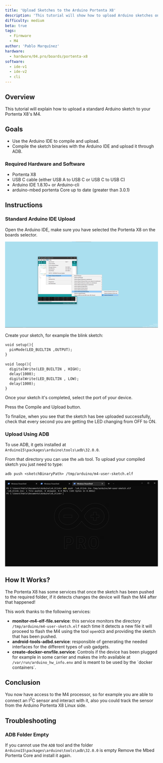 ```yaml
---
title: 'Upload Sketches to the Arduino Portenta X8'
description: 'This tutorial will show how to upload Arduino sketches on the Portenta X8's M4 processor'
difficulty: medium
beta: true
tags:
  - Firmware
  - M4
author: 'Pablo Marquínez'
hardware:
  - hardware/04.pro/boards/portenta-x8
software:
  - ide-v1
  - ide-v2
  - cli
---
```


## Overview
This tutorial will explain how to upload a standard Arduino sketch to your Portenta X8's M4.

## Goals
- Use the Arduino IDE to compile and upload.
- Compile the sketch binaries with the Arduino IDE and upload it through ADB.

### Required Hardware and Software
- Portenta X8
- USB C cable (either USB A to USB C or USB C to USB C)
- Arduino IDE 1.8.10+ or Arduino-cli
- arduino-mbed portenta Core up to date (greater than 3.0.1)

## Instructions

### Standard Arduino IDE Upload
Open the Arduino IDE, make sure you have selected the Portenta X8 on the boards selector.

![IDE board selector](assets/x8-board-manager.png)

Create your sketch, for example the blink sketch:
```arduino
void setup(){
  pinMode(LED_BUILTIN ,OUTPUT);
}

void loop(){
  digitalWrite(LED_BUILTIN , HIGH);
  delay(1000);
  digitalWrite(LED_BUILTIN , LOW);
  delay(1000);
}
```

Once your sketch it's completed, select the port of your device.

Press the Compile and Upload button.

To finalize, when you see that the sketch has bee uploaded successfully, check that every second you are getting the LED changing from OFF to ON.

### Upload Using ADB

To use ADB, it gets installed at `Arduino15\packages\arduino\tools\adb\32.0.0`.

From that directory you can use the `adb` tool. To upload your compiled sketch you just need to type:
```
adb push <sketchBinaryPath> /tmp/arduino/m4-user-sketch.elf
```

![ADB upload with a terminal](assets/x8-terminal-ADB-push.png)

## How It Works?
The Portenta X8 has some services that once the sketch has been pushed to the required folder, if it detects changes the device will flash the M4 after that happened!

This work thanks to the following services:
* **monitor-m4-elf-file.service**: this service monitors the directory `/tmp/arduino/m4-user-sketch.elf` each time it detects a new file it will proceed to flash the M4 using the tool `openOCD` and providing the sketch that has been pushed.
* **android-tools-adbd.service**: responsible of generating the needed interfaces for the different types of usb gadgets.
* **create-docker-envfile.service**: Controls if the device has been plugged for example in some carrier and makes the info available at `/var/run/arduino_hw_info.env` and is meant to be used by the ´docker containers´.

## Conclusion
You now have access to the M4 processor, so for example you are able to connect an I<sup>2</sup>C sensor and interact with it, also you could track the sensor from the Arduino Portenta X8 Linux side.

## Troubleshooting

### ADB Folder Empty

If you cannot use the `ADB` tool and the folder `Arduino15\packages\arduino\tools\adb\32.0.0` is empty Remove the Mbed Portenta Core and install it again.